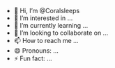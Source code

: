 - 👋 Hi, I’m @Coralsleeps
- 👀 I’m interested in ...
- 🌱 I’m currently learning ...
- 💞️ I’m looking to collaborate on ...
- 📫 How to reach me ...
- 😄 Pronouns: ...
- ⚡ Fun fact: ...

<!---
Coralsleeps/Coralsleeps is a ✨ special ✨ repository because its `README.md` (this file) appears on your GitHub profile.
You can click the Preview link to take a look at your changes.
--->
